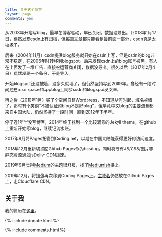 ```yaml
---
title: 关于这个博客
layout: page
comments: yes
---
```


从2003年开始写blog，最早在博客驱动，早已关闭，数据没导出。（2018年1月17日，偶然发现csdn上有[归档](http://blog.csdn.net/missdeer/article/month/2004/10)，但每篇文章都只能看到最前面一部分，csdn真是太垃圾了。

后来（2004年11月）csdn提供blog服务就开始在csdn上写，但是csdn的blog非常不稳定，在2006年时转移到blogspot。后来发现csdn上的blog账号被黑，有人在上面发了一堆广告，直接被运营商关闭，数据没导出。很久以后（2017年2月4日）偶然发现一个备份，于是导入。

开始blogspot还没被墙，没多久就墙了，但仍然坚持写到2009年。曾经有一段时间还在msn space和cppblog上同步csdn和blogspot发文章。

再之后（2010年1月）买了个空间自建Wordpress，不知道从何时起，域名被墙了，那时有个笑谈“不被认证的blog不是好blog”，但毕竟中文blog的主要流量都来自中国大陆，仍然坚持了一段时间，直到2012年下半年。

停了近1年半没写博客，2014年终于找到一个比较满意的Jekyll theme，在github上重新开始写blog，继续记流水账。

2017年8月将Pages托管到Coding.net，以期在中国大陆能获得更好的访问速度。

2018年12月重新切换回Github Pages作为hosting，同时将所有JS/CSS/图片等静态资源通过jsDelivr CDN加速。

2019年9月觉得[Medium](https://medium.com/)的主题很舒服，找了[Mediumish](https://github.com/wowthemesnet/mediumish-theme-jekyll/)换上。

2019年12月，将[镜像](https://blog.minidump.info/)再次移到Coding Pages上。[主域名](https://minidump.info/blog/)仍然放在Github Pages上，走Cloudflare CDN。

## 关于我

我的简历在[这里](https://missdeer.github.io/fanresume/)。

{% include donate.html %}

{% include comments.html %}
